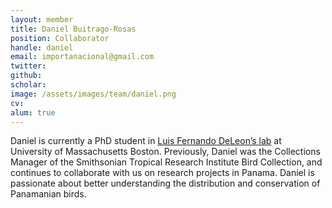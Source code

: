 ```yaml
---
layout: member
title: Daniel Buitrago-Rosas
position: Collaborator
handle: daniel
email: importanacional@gmail.com
twitter:
github:
scholar:
image: /assets/images/team/daniel.png
cv:
alum: true
---
```


Daniel is currently a PhD student in [Luis Fernando DeLeon’s lab](http://www.ldeleon.net) at University of Massachusetts Boston. Previously, Daniel was the Collections Manager of the Smithsonian Tropical Research Institute Bird Collection, and continues to collaborate with us on research projects in Panama. Daniel is passionate about better understanding the distribution and conservation of Panamanian birds.